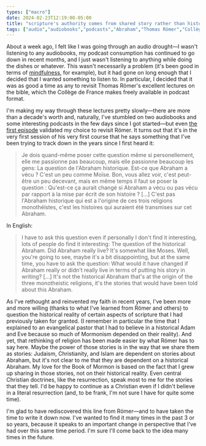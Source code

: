 ```yaml
---
types: ["macro"]
date: 2024-02-23T12:19:08-05:00
title: "scripture's authority comes from shared story rather than history"
tags: ["audio","audiobooks","podcasts","Abraham","Thomas Römer","Collège de France","mindfulness","historicity","Mormonism","resurrection","non-literal","Book of Mormon","scripture","Christianity","Islam","Judaism"]
---
```

About a week ago, I felt like I was going through an audio drought—I wasn't listening to any audiobooks, my podcast consumption has continued to go down in recent months, and I just wasn't listening to anything while doing the dishes or whatever. This wasn't necessarily a problem (it's been good in terms of [mindfulness](https://spencergreenhalgh.com/myself/2023-12-14-a-while/), for example), but it had gone on long enough that I decided that I wanted something to listen to. In particular, I decided that it was as good a time as any to revisit Thomas Römer's excellent lectures on the bible, which the Collège de France makes freely available in podcast format.

I'm making my way through these lectures pretty slowly—there are more than a decade's worth and, naturally, I've stumbled on two audiobooks and some interesting podcasts in the few days since I got started—but even [the first episode](https://www.college-de-france.fr/fr/agenda/cours/la-construction-un-ancetre-la-formation-du-cycle-abraham/la-construction-un-ancetre-la-formation-du-cycle-abraham-1-0) validated my choice to revisit Römer. It turns out that it's in the very first session of his very first course that he says something that I've been trying to track down in the years since I first heard it: 

> Je dois quand-même poser cette question même si personellement, elle me passionne pas beaucoup, mais elle passionne beaucoup les gens: La question de l'Abraham historique. Est-ce que Abraham a vécu ? C'est un peu comme Moïse. Bon, vous allez voir, c'est peut-être un peu decevant, mais en même temps il faut se poser la question : Qu'est-ce ça aurait changé si Abraham a vécu ou pas vécu par rapport à la mise par écrit de son histoire ? [...] C'est pas l'Abraham historique qui est a l'origine de ces trois religions monothéïstes, c'est les histoires qui auraient été transmises sur cet Abraham.

In English:

> I have to ask this question even if personally I don't find it interesting, lots of people do find it interesting: The question of the historical Abraham. Did Abraham really live? It's somewhat like Moses. Well, you're going to see, maybe it's a bit disappointing, but at the same time, you have to ask the question: What would it have changed if Abraham really or didn't really live in terms of putting his story in writing?  [...] It's not the historical Abraham that's at the origin of the three monotheistic religions, it's the stories that would have been told about this Abraham.

As I've rethought and reinvented my faith in recent years, I've been more and more willing (thanks to what I've learned from Römer and others) to question the historical reality of certain aspects of scripture that I had previously taken for granted. (I remember in particular the time that I explained to an evangelical pastor that I had to believe in a historical Adam and Eve because so much of Mormonism depended on their reality). And yet, that rethinking of religion has been made easier by what Römer has to say here. Maybe the power of those stories is in the way that we share them as stories: Judaism, Christianity, and Islam are dependent on stories about Abraham, but it's not clear to me that they are dependent on a historical Abraham. My love for the Book of Mormon is based on the fact that I grew up sharing in those stories, not on their historical reality. Even central Christian doctrines, like the resurrection, speak most to me for the stories that they tell. I'd be happy to continue as a Christian even if I didn't believe in a literal resurrection (and, to be frank, I'm not sure I have for quite some time).

I'm glad to have rediscovered this line from Römer—and to have taken the time to write it down now. I've wanted to find it many times in the past 3 or so years, because it speaks to an important change in perspective that I've had over this same time period. I'm sure I'll come back to the idea many times in the future.
